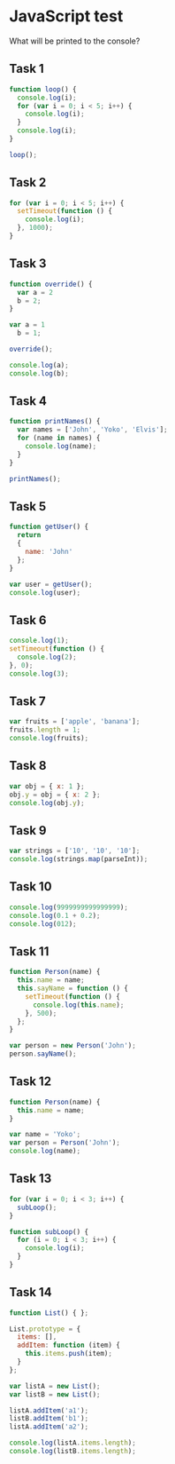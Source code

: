 # JavaScript test

What will be printed to the console?

## Task 1
```javascript
function loop() {
  console.log(i);
  for (var i = 0; i < 5; i++) {
    console.log(i);
  }
  console.log(i);
}

loop();
```

## Task 2
```javascript
for (var i = 0; i < 5; i++) {
  setTimeout(function () {
    console.log(i);
  }, 1000);
}
```

## Task 3
```javascript
function override() {
  var a = 2
  b = 2;
}

var a = 1
  b = 1;

override();

console.log(a);
console.log(b);
```

## Task 4
```javascript
function printNames() {
  var names = ['John', 'Yoko', 'Elvis'];
  for (name in names) {
    console.log(name);
  }
}

printNames();
```

## Task 5
```javascript
function getUser() {
  return
  {
    name: 'John'
  };
}

var user = getUser();
console.log(user);
```

## Task 6
```javascript
console.log(1);
setTimeout(function () {
  console.log(2);
}, 0);
console.log(3); 
```

## Task 7
```javascript
var fruits = ['apple', 'banana'];
fruits.length = 1;
console.log(fruits);
```

## Task 8
```javascript
var obj = { x: 1 };
obj.y = obj = { x: 2 };
console.log(obj.y);
```

## Task 9
```javascript
var strings = ['10', '10', '10'];
console.log(strings.map(parseInt));
```

## Task 10
```javascript
console.log(9999999999999999);
console.log(0.1 + 0.2);
console.log(012);
```

## Task 11
```javascript
function Person(name) {
  this.name = name;
  this.sayName = function () {
    setTimeout(function () {
      console.log(this.name);
    }, 500);
  };
}

var person = new Person('John');
person.sayName();
```

## Task 12
```javascript
function Person(name) {
  this.name = name;
}

var name = 'Yoko';
var person = Person('John');
console.log(name);
```

## Task 13
```javascript
for (var i = 0; i < 3; i++) {
  subLoop();
}

function subLoop() {
  for (i = 0; i < 3; i++) {
    console.log(i);
  }
}
```

## Task 14
```javascript
function List() { };

List.prototype = {
  items: [],
  addItem: function (item) {
    this.items.push(item);
  }
};

var listA = new List();
var listB = new List();

listA.addItem('a1');
listB.addItem('b1');
listA.addItem('a2');

console.log(listA.items.length);
console.log(listB.items.length);
```
